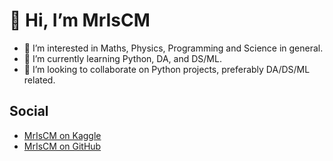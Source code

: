 # 👋 Hi, I’m MrIsCM
- 👀 I’m interested in Maths, Physics, Programming and Science in general.
- 🌱 I’m currently learning Python, DA, and DS/ML.
- 💞️ I’m looking to collaborate on Python projects, preferably DA/DS/ML related.

## Social
- [MrIsCM on Kaggle](https://www.kaggle.com/mriscm)
- [MrIsCM on GitHub](https://github.com/MrIsCM)

